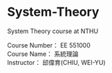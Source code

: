 # System-Theory
System Theory course at NTHU
    
Course Number： EE 551000   
Course Name：   系統理論    
Instructor：    邱偉育(CHIU, WEI-YU)
